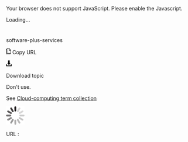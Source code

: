 Your browser does not support JavaScript. Please enable the Javascript.

Loading...

# 

software-plus-services

![Copy URL](software-plus-services_files/Copy.png)
Copy URL

![Download](software-plus-services_files/Download.png)

Download topic

Don't use.

See [Cloud-computing term collection](https://worldready.cloudapp.net/Styleguide/Read?id=2700&topicid=28841)

![In progress](software-plus-services_files/activity-large.gif)

URL :
